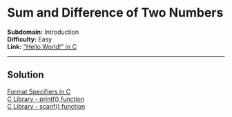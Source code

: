 # Sum and Difference of Two Numbers

**Subdomain:** Introduction  
**Difficulty:** Easy  
**Link:** ["Hello World!" in C](https://www.hackerrank.com/challenges/sum-numbers-c/problem?isFullScreen=true)  

---

## Solution

[Format Specifiers in C](https://www.tutorialspoint.com/cprogramming/c_format_specifiers.htm)  
[C Library - printf() function](https://www.tutorialspoint.com/c_standard_library/c_function_printf.htm)  
[C Library - scanf() function](https://www.tutorialspoint.com/c_standard_library/c_function_scanf.htm)  
